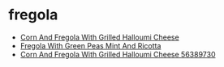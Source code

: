 # fregola

 * [Corn And Fregola With Grilled Halloumi Cheese](../../index/c/corn-and-fregola-with-grilled-halloumi-cheese-56389730.json)
 * [Fregola With Green Peas Mint And Ricotta](../../index/f/fregola-with-green-peas-mint-and-ricotta-56389369.json)
 * [Corn And Fregola With Grilled Halloumi Cheese 56389730](../../index/c/corn-and-fregola-with-grilled-halloumi-cheese-56389730.json)

